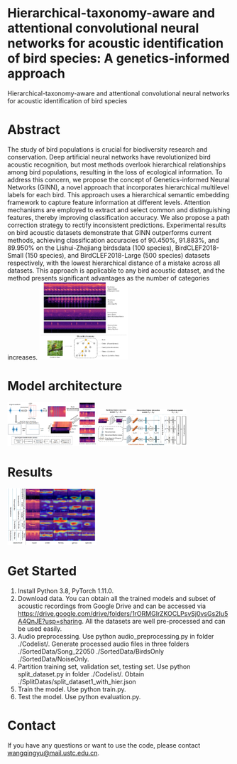 # Hierarchical-taxonomy-aware and attentional convolutional neural networks for acoustic identification of bird species: A genetics-informed approach
Hierarchical-taxonomy-aware and attentional convolutional neural networks for acoustic identification of bird species

# Abstract
The study of bird populations is crucial for biodiversity research and conservation. Deep artificial neural networks have revolutionized bird acoustic recognition, but most methods overlook hierarchical relationships among bird populations, resulting in the loss of ecological information. To address this concern, we propose the concept of Genetics-informed Neural Networks (GINN), a novel approach that incorporates hierarchical multilevel labels for each bird. This approach uses a hierarchical semantic embedding framework to capture feature information at different levels. Attention mechanisms are employed to extract and select common and distinguishing features, thereby improving classification accuracy. We also propose a path correction strategy to rectify inconsistent predictions. Experimental results on bird acoustic datasets demonstrate that GINN outperforms current methods, achieving classification accuracies of 90.450\%, 91.883\%, and 89.950\% on the Lishui-Zhejiang birdsdata (100 species), BirdCLEF2018-Small (150 species), and BirdCLEF2018-Large (500 species) datasets respectively, with the lowest hierarchical distance of a mistake across all datasets. This approach is applicable to any bird acoustic dataset, and the method presents significant advantages as the number of categories increases.
<img src="images/abstract.png" width="200px">

# Model architecture
<img src="images/preprocessing.png" width="200px">
<img src="images/model architecture.PNG" width="200px">

# Results
<img src="images/grad-cam.png" width="200px">

# Get Started
1. Install Python 3.8, PyTorch 1.11.0.
2. Download data. You can obtain all the trained models and subset of acoustic recordings from Google Drive and can be accessed via https://drive.google.com/drive/folders/1rORMGIrZKOCLPsvSj0vsGs2Iu5A4QnJE?usp=sharing. All the datasets are well pre-processed and can be used easily.
3. Audio preprocessing. Use python audio_preprocessing.py in folder ./Codelist/. Generate processed audio files in three folders ./SortedData/Song_22050 ./SortedData/BirdsOnly ./SortedData/NoiseOnly.
4. Partition training set, validation set, testing set. Use python split_dataset.py in folder ./Codelist/. Obtain ./SplitDatas/split_dataset1_with_hier.json
5. Train the model. Use python train.py. 
6. Test the model. Use python evaluation.py.
   
# Contact
If you have any questions or want to use the code, please contact wangqingyu@mail.ustc.edu.cn.
